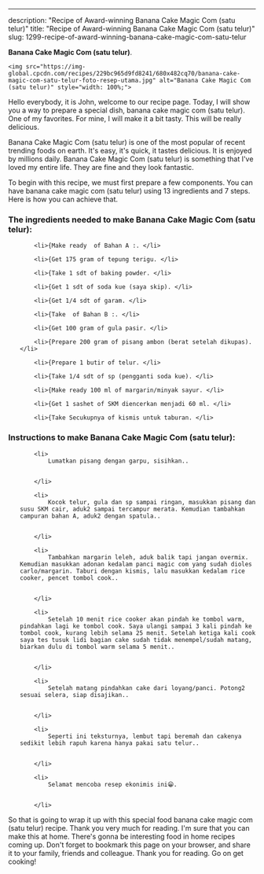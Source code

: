 ---
description: "Recipe of Award-winning Banana Cake Magic Com (satu telur)"
title: "Recipe of Award-winning Banana Cake Magic Com (satu telur)"
slug: 1299-recipe-of-award-winning-banana-cake-magic-com-satu-telur

<p>
	<strong>Banana Cake Magic Com (satu telur)</strong>. 
	
</p>
<p>
	
	<img src="https://img-global.cpcdn.com/recipes/229bc965d9fd8241/680x482cq70/banana-cake-magic-com-satu-telur-foto-resep-utama.jpg" alt="Banana Cake Magic Com (satu telur)" style="width: 100%;">
	
	
</p>
<p>
	Hello everybody, it is John, welcome to our recipe page. Today, I will show you a way to prepare a special dish, banana cake magic com (satu telur). One of my favorites. For mine, I will make it a bit tasty. This will be really delicious.
</p>
	
<p>
	
</p>
<p>
	Banana Cake Magic Com (satu telur) is one of the most popular of recent trending foods on earth. It's easy, it's quick, it tastes delicious. It is enjoyed by millions daily. Banana Cake Magic Com (satu telur) is something that I've loved my entire life. They are fine and they look fantastic.
</p>

<p>
To begin with this recipe, we must first prepare a few components. You can have banana cake magic com (satu telur) using 13 ingredients and 7 steps. Here is how you can achieve that.
</p>

<h3>The ingredients needed to make Banana Cake Magic Com (satu telur):</h3>

<ol>
	
		<li>{Make ready  of Bahan A :. </li>
	
		<li>{Get 175 gram of tepung terigu. </li>
	
		<li>{Take 1 sdt of baking powder. </li>
	
		<li>{Get 1 sdt of soda kue (saya skip). </li>
	
		<li>{Get 1/4 sdt of garam. </li>
	
		<li>{Take  of Bahan B :. </li>
	
		<li>{Get 100 gram of gula pasir. </li>
	
		<li>{Prepare 200 gram of pisang ambon (berat setelah dikupas). </li>
	
		<li>{Prepare 1 butir of telur. </li>
	
		<li>{Take 1/4 sdt of sp (pengganti soda kue). </li>
	
		<li>{Make ready 100 ml of margarin/minyak sayur. </li>
	
		<li>{Get 1 sashet of SKM diencerkan menjadi 60 ml. </li>
	
		<li>{Take Secukupnya of kismis untuk taburan. </li>
	
</ol>
<p>
	
</p>

<h3>Instructions to make Banana Cake Magic Com (satu telur):</h3>

<ol>
	
		<li>
			Lumatkan pisang dengan garpu, sisihkan..
			
			
		</li>
	
		<li>
			Kocok telur, gula dan sp sampai ringan, masukkan pisang dan susu SKM cair, aduk2 sampai tercampur merata. Kemudian tambahkan campuran bahan A, aduk2 dengan spatula..
			
			
		</li>
	
		<li>
			Tambahkan margarin leleh, aduk balik tapi jangan overmix. Kemudian masukkan adonan kedalam panci magic com yang sudah dioles carlo/margarin. Taburi dengan kismis, lalu masukkan kedalam rice cooker, pencet tombol cook..
			
			
		</li>
	
		<li>
			Setelah 10 menit rice cooker akan pindah ke tombol warm, pindahkan lagi ke tombol cook. Saya ulangi sampai 3 kali pindah ke tombol cook, kurang lebih selama 25 menit. Setelah ketiga kali cook saya tes tusuk lidi bagian cake sudah tidak menempel/sudah matang, biarkan dulu di tombol warm selama 5 menit..
			
			
		</li>
	
		<li>
			Setelah matang pindahkan cake dari loyang/panci. Potong2 sesuai selera, siap disajikan..
			
			
		</li>
	
		<li>
			Seperti ini teksturnya, lembut tapi beremah dan cakenya sedikit lebih rapuh karena hanya pakai satu telur..
			
			
		</li>
	
		<li>
			Selamat mencoba resep ekonimis ini😁.
			
			
		</li>
	
</ol>

<p>
	
</p>

<p>
	So that is going to wrap it up with this special food banana cake magic com (satu telur) recipe. Thank you very much for reading. I'm sure that you can make this at home. There's gonna be interesting food in home recipes coming up. Don't forget to bookmark this page on your browser, and share it to your family, friends and colleague. Thank you for reading. Go on get cooking!
</p>
